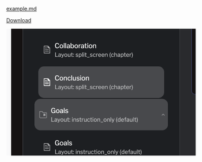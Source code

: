 <a href="/assets/example.md" target="_blank">example.md</a>

[Download](/assets/example.md)

![example.png](/assets/example.png)

<instruqt-video url="/assets/file_example_MP4_480_1_5MG.mp4" controls></instruqt-video>
